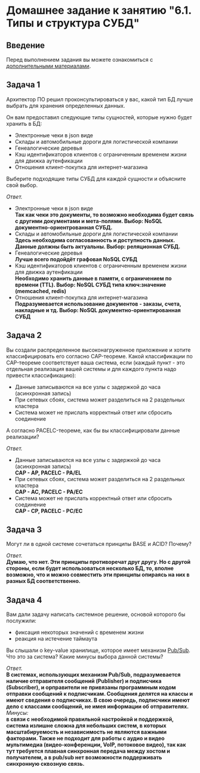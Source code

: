 # Домашнее задание к занятию "6.1. Типы и структура СУБД"

## Введение

Перед выполнением задания вы можете ознакомиться с 
[дополнительными материалами](https://github.com/netology-code/virt-homeworks/tree/master/additional/README.md).

## Задача 1

Архитектор ПО решил проконсультироваться у вас, какой тип БД 
лучше выбрать для хранения определенных данных.

Он вам предоставил следующие типы сущностей, которые нужно будет хранить в БД:

- Электронные чеки в json виде
- Склады и автомобильные дороги для логистической компании
- Генеалогические деревья
- Кэш идентификаторов клиентов с ограниченным временем жизни для движка аутенфикации
- Отношения клиент-покупка для интернет-магазина

Выберите подходящие типы СУБД для каждой сущности и объясните свой выбор.

  *Ответ.*  
  - Электронные чеки в json виде  
  **Так как чеки это документы, то возможно необходима будет связь с другими документами и мета-полями. Выбор: NoSQL документно-ориентрованная СУБД.**
  - Склады и автомобильные дороги для логистической компании  
  **Здесь необходима согласованность и доступность данных. Данные должны быть актуальны. Выбор: реляционная СУБД.**
  - Генеалогические деревья  
  **Лучше всего подойдёт графовая NoSQL СУБД**
  - Кэш идентификаторов клиентов с ограниченным временем жизни для движка аутенфикации  
  **Необходимо хранить данные в памяти, с ограничением по времени (TTL). Выбор: NoSQL СУБД типа ключ:значение (memcached, redis)**
  - Отношения клиент-покупка для интернет-магазина  
  **Подразумевается использование документов - заказы, счета, накладные и тд. Выбор: NoSQL документно-ориентированная СУБД**

## Задача 2

Вы создали распределенное высоконагруженное приложение и хотите классифицировать его согласно 
CAP-теореме. Какой классификации по CAP-теореме соответствует ваша система, если 
(каждый пункт - это отдельная реализация вашей системы и для каждого пункта надо привести классификацию):  

- Данные записываются на все узлы с задержкой до часа (асинхронная запись)
- При сетевых сбоях, система может разделиться на 2 раздельных кластера
- Система может не прислать корректный ответ или сбросить соединение

А согласно PACELC-теореме, как бы вы классифицировали данные реализации?

  *Ответ.*  
  - Данные записываются на все узлы с задержкой до часа (асинхронная запись)  
  **CAP - AP, PACELC - PA/EL**
  - При сетевых сбоях, система может разделиться на 2 раздельных кластера  
  **CAP - AC, PACELC - PA/EC**
  - Система может не прислать корректный ответ или сбросить соединение  
  **CAP - CP, PACELC - PC/EC**

## Задача 3

Могут ли в одной системе сочетаться принципы BASE и ACID? Почему?

  *Ответ.*  
  **Думаю, что нет. Эти принципы противоречат друг другу. Но с другой стороны, если будет использоваться несколько БД, то, вполне возможно, что и можно совместить эти принципы
  опираясь на них в разных БД соответственно.**

## Задача 4

Вам дали задачу написать системное решение, основой которого бы послужили:

- фиксация некоторых значений с временем жизни
- реакция на истечение таймаута

Вы слышали о key-value хранилище, которое имеет механизм [Pub/Sub](https://habr.com/ru/post/278237/). 
Что это за система? Какие минусы выбора данной системы?

  *Ответ.*  
  **В системах, использующих механизм Pub/Sub, подразумевается наличие отправителя сообщений (Publisher) и подписчика (Subscriber), и орправители не привязаны программным кодом отправки сообщений к
  подписчикам. Сообщения делятся на классы и имеют сведения о подписчиках. В свою очередь, подписчики имеют дело с классами сообщений, не имея информации об отправителях.**  
  *Минусы:*  
  **в связи с необходимой правильной настройкой и поддержкой, система излишне сложна для небольших систем, в которых масштабируемость и независимость не являются важными факторами. Также
  не подходит для работы с аудио и видео мультимедиа (видео-конференции, VoIP, потоковое видео), так как тут требуется плавная синхронная передача между хостом и получателем, а в pub/sub нет
  возможности поддерживать синхронную сквозную связь.**
